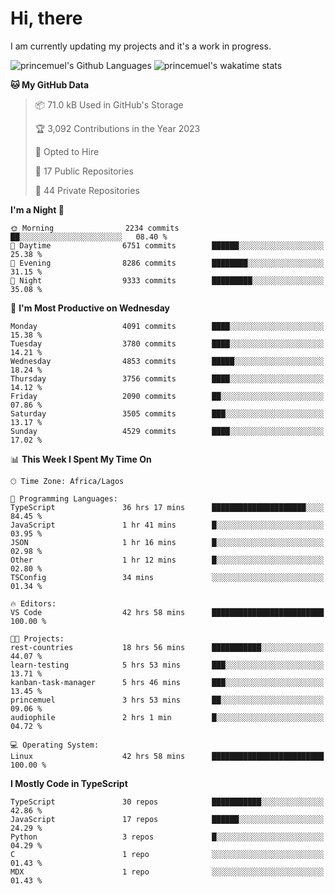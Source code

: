 # Hi, there

<!--
**princemuel/princemuel** is a ✨ _special_ ✨ repository because its `README.md` (this file) appears on your GitHub profile.

Here are some ideas to get you started:

- 🔭 I’m currently working on ...
- 🌱 I’m currently learning ...
- 👯 I’m looking to collaborate on ...
- 🤔 I’m looking for help with ...
- 💬 Ask me about ...
- 📫 How to reach me: ...
- 😄 Pronouns: ...
- ⚡ Fun fact: ...
-->

I am currently updating my projects and it's a work in progress.

![princemuel's Github Languages](https://github-readme-stats.vercel.app/api/top-langs/?username=princemuel&text_color=586069&layout=compact&hide_border=true&title_color=0366d6&count_private=true&include_all_commits=true&theme=tokyonight&show_icons=true)
![princemuel's wakatime stats](https://github-readme-stats.vercel.app/api/wakatime?username=princemuel&text_color=586069&layout=compact&hide_border=true&title_color=0366d6&count_private=true&include_all_commits=true&theme=tokyonight&show_icons=true)

<!--START_SECTION:waka-->
**🐱 My GitHub Data** 

> 📦 71.0 kB Used in GitHub's Storage 
 > 
> 🏆 3,092 Contributions in the Year 2023
 > 
> 💼 Opted to Hire
 > 
> 📜 17 Public Repositories 
 > 
> 🔑 44 Private Repositories 
 > 
**I'm a Night 🦉** 

```text
🌞 Morning                2234 commits        ██░░░░░░░░░░░░░░░░░░░░░░░   08.40 % 
🌆 Daytime                6751 commits        ██████░░░░░░░░░░░░░░░░░░░   25.38 % 
🌃 Evening                8286 commits        ████████░░░░░░░░░░░░░░░░░   31.15 % 
🌙 Night                  9333 commits        █████████░░░░░░░░░░░░░░░░   35.08 % 
```
📅 **I'm Most Productive on Wednesday** 

```text
Monday                   4091 commits        ████░░░░░░░░░░░░░░░░░░░░░   15.38 % 
Tuesday                  3780 commits        ████░░░░░░░░░░░░░░░░░░░░░   14.21 % 
Wednesday                4853 commits        █████░░░░░░░░░░░░░░░░░░░░   18.24 % 
Thursday                 3756 commits        ████░░░░░░░░░░░░░░░░░░░░░   14.12 % 
Friday                   2090 commits        ██░░░░░░░░░░░░░░░░░░░░░░░   07.86 % 
Saturday                 3505 commits        ███░░░░░░░░░░░░░░░░░░░░░░   13.17 % 
Sunday                   4529 commits        ████░░░░░░░░░░░░░░░░░░░░░   17.02 % 
```


📊 **This Week I Spent My Time On** 

```text
🕑︎ Time Zone: Africa/Lagos

💬 Programming Languages: 
TypeScript               36 hrs 17 mins      █████████████████████░░░░   84.45 % 
JavaScript               1 hr 41 mins        █░░░░░░░░░░░░░░░░░░░░░░░░   03.95 % 
JSON                     1 hr 16 mins        █░░░░░░░░░░░░░░░░░░░░░░░░   02.98 % 
Other                    1 hr 12 mins        █░░░░░░░░░░░░░░░░░░░░░░░░   02.80 % 
TSConfig                 34 mins             ░░░░░░░░░░░░░░░░░░░░░░░░░   01.34 % 

🔥 Editors: 
VS Code                  42 hrs 58 mins      █████████████████████████   100.00 % 

🐱‍💻 Projects: 
rest-countries           18 hrs 56 mins      ███████████░░░░░░░░░░░░░░   44.07 % 
learn-testing            5 hrs 53 mins       ███░░░░░░░░░░░░░░░░░░░░░░   13.71 % 
kanban-task-manager      5 hrs 46 mins       ███░░░░░░░░░░░░░░░░░░░░░░   13.45 % 
princemuel               3 hrs 53 mins       ██░░░░░░░░░░░░░░░░░░░░░░░   09.06 % 
audiophile               2 hrs 1 min         █░░░░░░░░░░░░░░░░░░░░░░░░   04.72 % 

💻 Operating System: 
Linux                    42 hrs 58 mins      █████████████████████████   100.00 % 
```

**I Mostly Code in TypeScript** 

```text
TypeScript               30 repos            ███████████░░░░░░░░░░░░░░   42.86 % 
JavaScript               17 repos            ██████░░░░░░░░░░░░░░░░░░░   24.29 % 
Python                   3 repos             █░░░░░░░░░░░░░░░░░░░░░░░░   04.29 % 
C                        1 repo              ░░░░░░░░░░░░░░░░░░░░░░░░░   01.43 % 
MDX                      1 repo              ░░░░░░░░░░░░░░░░░░░░░░░░░   01.43 % 
```




<!--END_SECTION:waka-->
